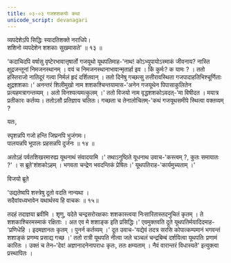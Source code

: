 ```yaml
---
title: ०३-०३ गजशशकयोः कथा
unicode_script: devanagari
---
```


व्यपदेशेऽपि सिद्धिः स्यादतिशक्ते नराधिपे।  
शशिनो व्यपदेशेन शशकाः सुखमासते' ॥ १३ ॥

'कदाचिदपि वर्षासु वृष्टेरभावात्तृषार्तो गजयूथो यूथपतिमाह-'नाथ! कोऽभ्युपायोऽस्माकं जीवनाय? नास्ति क्षुद्रजन्तूनां निमजनस्थानम् । वयं च निमजनस्थानाभावान्मृतार्हा इव । किं कुर्मः? क यामः ? । ततो हस्तिराजो नातिदूरं गत्वा निर्मलं हृदं दर्शितवान् । ततो दिनेषु गच्छत्सु तत्तीरावस्थिता गजपादाहतिभिश्चूर्णिताः क्षुद्रशशकाः।' अनन्तरं शिलीमुखो नाम शशकश्चिन्तयामास-'अनेन गजयूथेन पिपासाकुलितेन प्रत्यहमत्रागन्तव्यम् । अतो विनश्यत्यमत्कुलम् ।' ततो विजयो नाम वृद्धशशकोऽवदत्-'मा विषीदत । मयात्र प्रतीकारः कर्तव्यः। ततोऽसौ प्रतिज्ञाय चलितः। गच्छता च तेनालोचितम्-'कथं गजयूथसमीपे स्थित्वा वक्तव्यम् ?

यतः,

स्पृशन्नपि गजो हन्ति जिघ्रनपि भुजंगमः।  
पालयन्नपि भूपालः प्रहसन्नपि दुर्जनः ॥ १४ ॥

अतोऽहं पर्वतशिखरमारुह्य यूथनाथं संवादयामि ।' तथाऽनुष्ठिते यूधनाथ उवाच-'कस्त्वम् ?, कुतः समायातः ?' । स ब्रूते'शंशकोऽहम् । भगवता चन्द्रेण भवदन्तिकं प्रेषितः।' यूथपतिराह-'कार्यमुच्यताम् ।'

विजयो ब्रूते

'उद्यतेष्वपि शस्त्रेषु दूतो वदति नान्यथा ।  
सदैवांवध्यभावेन यथार्थस्य हि वाचकः ॥ १५॥

तदहं तदाज्ञया ब्रवीमि । शृणु, यदेते चन्द्रसरोरक्षकाः शशकास्त्वया निःसारितास्तदनुचितं कृतम् । ते शशकाश्चिरमस्माकं रक्षिताः । अत एव मे शशाङ्क इति प्रसिद्धिः।' एवमुक्तवति दूते यूथपतिर्मयादिदमाह-'प्रणिधेहि । इदमज्ञानतः कृतम् । पुनर्न कर्तव्यम् ।' दूत उवाच-'यद्येवं तदत्र सरसि कोपात्कम्पमानं भगवन्तं शशाङ्कं प्रणम्य प्रसाद्य गच्छ ।' ततो रात्री यूथपति नीत्वा जले चञ्चलं चन्द्रबिम्बं दर्शयित्वा यूथपतिः प्रणामं कारितः । उक्तं च तेन–'देव! अज्ञानादनेनापराधः कृतः, ततः क्षम्यताम् । नैवं वारान्तरं विधास्यते' इत्युक्त्वा प्रस्थापितः ।   
